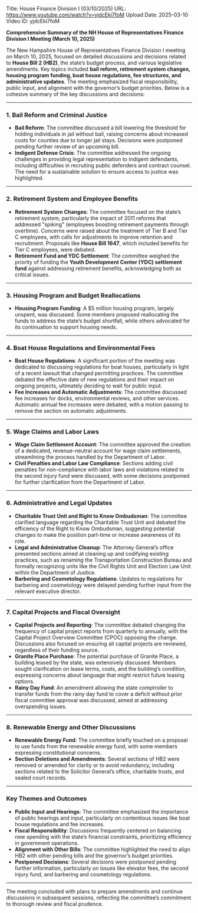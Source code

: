 Title: House Finance Division I (03/10/2025)
URL: https://www.youtube.com/watch?v=yjdcEki7foM
Upload Date: 2025-03-10
Video ID: yjdcEki7foM

**Comprehensive Summary of the NH House of Representatives Finance Division I Meeting (March 10, 2025)**

The New Hampshire House of Representatives Finance Division I meeting on March 10, 2025, focused on detailed discussions and decisions related to **House Bill 2 (HB2)**, the state’s budget process, and various legislative amendments. Key topics included **bail reform, retirement system changes, housing program funding, boat house regulations, fee structures, and administrative updates**. The meeting emphasized fiscal responsibility, public input, and alignment with the governor’s budget priorities. Below is a cohesive summary of the key discussions and decisions:

---

### **1. Bail Reform and Criminal Justice**
- **Bail Reform**: The committee discussed a bill lowering the threshold for holding individuals in jail without bail, raising concerns about increased costs for counties due to longer jail stays. Decisions were postponed pending further review of an upcoming bill.
- **Indigent Defense Crisis**: The committee addressed the ongoing challenges in providing legal representation to indigent defendants, including difficulties in recruiting public defenders and contract counsel. The need for a sustainable solution to ensure access to justice was highlighted.

---

### **2. Retirement System and Employee Benefits**
- **Retirement System Changes**: The committee focused on the state’s retirement system, particularly the impact of 2011 reforms that addressed "spiking" (employees boosting retirement payments through overtime). Concerns were raised about the treatment of Tier B and Tier C employees, with calls for adjustments to improve retention and recruitment. Proposals like **House Bill 1647**, which included benefits for Tier C employees, were debated.
- **Retirement Fund and YDC Settlement**: The committee weighed the priority of funding the **Youth Development Center (YDC) settlement fund** against addressing retirement benefits, acknowledging both as critical issues.

---

### **3. Housing Program and Budget Reallocations**
- **Housing Program Funding**: A $5 million housing program, largely unspent, was discussed. Some members proposed reallocating the funds to address the state’s budget shortfall, while others advocated for its continuation to support housing needs.

---

### **4. Boat House Regulations and Environmental Fees**
- **Boat House Regulations**: A significant portion of the meeting was dedicated to discussing regulations for boat houses, particularly in light of a recent lawsuit that changed permitting practices. The committee debated the effective date of new regulations and their impact on ongoing projects, ultimately deciding to wait for public input.
- **Fee Increases and Automatic Adjustments**: The committee discussed fee increases for docks, environmental reviews, and other services. Automatic annual fee increases were debated, with a motion passing to remove the section on automatic adjustments.

---

### **5. Wage Claims and Labor Laws**
- **Wage Claim Settlement Account**: The committee approved the creation of a dedicated, revenue-neutral account for wage claim settlements, streamlining the process handled by the Department of Labor.
- **Civil Penalties and Labor Law Compliance**: Sections adding civil penalties for non-compliance with labor laws and violations related to the second injury fund were discussed, with some decisions postponed for further clarification from the Department of Labor.

---

### **6. Administrative and Legal Updates**
- **Charitable Trust Unit and Right to Know Ombudsman**: The committee clarified language regarding the Charitable Trust Unit and debated the efficiency of the Right to Know Ombudsman, suggesting potential changes to make the position part-time or increase awareness of its role.
- **Legal and Administrative Cleanup**: The Attorney General’s office presented sections aimed at cleaning up and codifying existing practices, such as renaming the Transportation Construction Bureau and formally recognizing units like the Civil Rights Unit and Election Law Unit within the Department of Justice.
- **Barbering and Cosmetology Regulations**: Updates to regulations for barbering and cosmetology were delayed pending further input from the relevant executive director.

---

### **7. Capital Projects and Fiscal Oversight**
- **Capital Projects and Reporting**: The committee debated changing the frequency of capital project reports from quarterly to annually, with the Capital Project Overview Committee (CPOC) opposing the change. Discussions also focused on ensuring all capital projects are reviewed, regardless of their funding source.
- **Granite Place Purchase**: The potential purchase of Granite Place, a building leased by the state, was extensively discussed. Members sought clarification on lease terms, costs, and the building’s condition, expressing concerns about language that might restrict future leasing options.
- **Rainy Day Fund**: An amendment allowing the state comptroller to transfer funds from the rainy day fund to cover a deficit without prior fiscal committee approval was discussed, aimed at addressing overspending issues.

---

### **8. Renewable Energy and Other Discussions**
- **Renewable Energy Fund**: The committee briefly touched on a proposal to use funds from the renewable energy fund, with some members expressing constitutional concerns.
- **Section Deletions and Amendments**: Several sections of HB2 were removed or amended for clarity or to avoid redundancy, including sections related to the Solicitor General’s office, charitable trusts, and sealed court records.

---

### **Key Themes and Outcomes**
- **Public Input and Hearings**: The committee emphasized the importance of public hearings and input, particularly on contentious issues like boat house regulations and fee increases.
- **Fiscal Responsibility**: Discussions frequently centered on balancing new spending with the state’s financial constraints, prioritizing efficiency in government operations.
- **Alignment with Other Bills**: The committee highlighted the need to align HB2 with other pending bills and the governor’s budget priorities.
- **Postponed Decisions**: Several decisions were postponed pending further information, particularly on issues like elevator fees, the second injury fund, and barbering and cosmetology regulations.

---

The meeting concluded with plans to prepare amendments and continue discussions in subsequent sessions, reflecting the committee’s commitment to thorough review and fiscal prudence.